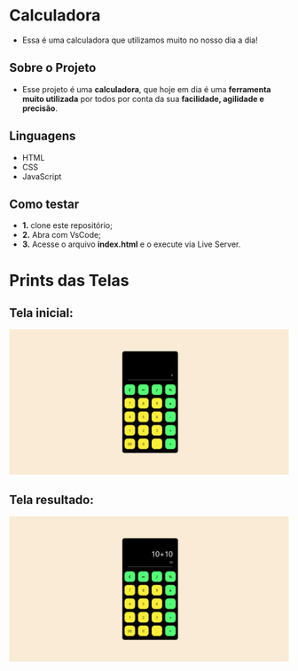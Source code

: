 #  Calculadora
- Essa é uma calculadora que utilizamos muito no nosso dia a dia!
  
## Sobre o Projeto

- Esse projeto é uma **calculadora**, que hoje em dia é uma **ferramenta muito utilizada** por todos por conta da sua **facilidade, agilidade e precisão**.

## Linguagens

- HTML
- CSS
- JavaScript

## Como testar

- **1.** clone este repositório;
- **2.** Abra com VsCode;
- **3.** Acesse o arquivo **index.html** e o execute via Live Server.

# Prints das Telas

## Tela inicial:

![Tela01](./telas/tela01.jpeg)

## Tela resultado:

![Tela01](./telas/tela02.jpeg)
